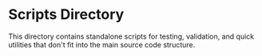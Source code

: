 # Scripts Directory

This directory contains standalone scripts for testing, validation, and quick utilities that don't fit into the main source code structure.
